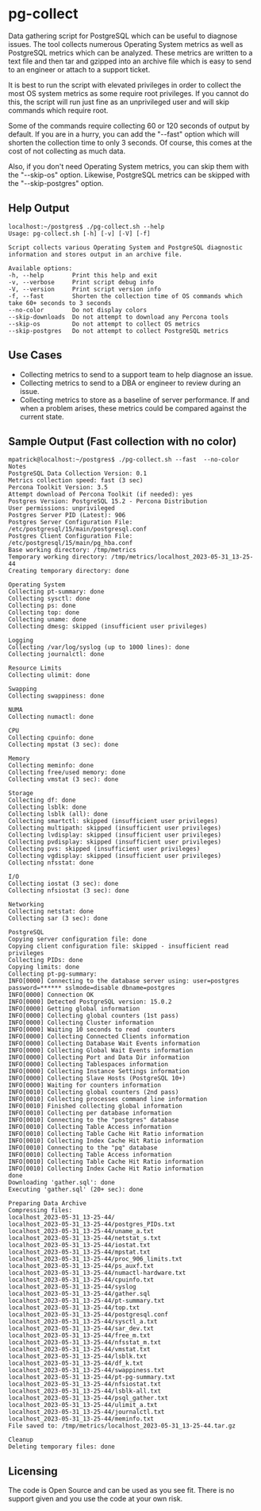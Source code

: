 # pg-collect
Data gathering script for PostgreSQL which can be useful to diagnose issues.  The tool collects numerous Operating System metrics as well as PostgreSQL metrics which can be analyzed.  These metrics are written to a text file and then tar and gzipped into an archive file which is easy to send to an engineer or attach to a support ticket.

It is best to run the script with elevated privileges in order to collect the most OS system metrics as some require root privileges.  If you cannot do this, the script will run just fine as an unprivileged user and will skip commands which require root.  

Some of the commands require collecting 60 or 120 seconds of output by default.  If you are in a hurry, you can add the "--fast" option which will shorten the collection time to only 3 seconds.  Of course, this comes at the cost of not collecting as much data.

Also, if you don't need Operating System metrics, you can skip them with the "--skip-os" option.  Likewise, PostgreSQL metrics can be skipped with the "--skip-postgres" option.

## Help Output
```
localhost:~/postgres$ ./pg-collect.sh --help
Usage: pg-collect.sh [-h] [-v] [-V] [-f]

Script collects various Operating System and PostgreSQL diagnostic information and stores output in an archive file.

Available options:
-h, --help        Print this help and exit
-v, --verbose     Print script debug info
-V, --version     Print script version info
-f, --fast        Shorten the collection time of OS commands which take 60+ seconds to 3 seconds
--no-color        Do not display colors
--skip-downloads  Do not attempt to download any Percona tools
--skip-os         Do not attempt to collect OS metrics
--skip-postgres   Do not attempt to collect PostgreSQL metrics
```

## Use Cases
* Collecting metrics to send to a support team to help diagnose an issue.
* Collecting metrics to send to a DBA or engineer to review during an issue.
* Collecting metrics to store as a baseline of server performance.  If and when a problem arises, these metrics could be compared against the current state.

## Sample Output (Fast collection with no color)
```
mpatrick@localhost:~/postgres$ ./pg-collect.sh --fast  --no-color
Notes
PostgreSQL Data Collection Version: 0.1
Metrics collection speed: fast (3 sec)
Percona Toolkit Version: 3.5
Attempt download of Percona Toolkit (if needed): yes
Postgres Version: PostgreSQL 15.2 - Percona Distribution
User permissions: unprivileged
Postgres Server PID (Latest): 906
Postgres Server Configuration File: /etc/postgresql/15/main/postgresql.conf
Postgres Client Configuration File: /etc/postgresql/15/main/pg_hba.conf
Base working directory: /tmp/metrics
Temporary working directory: /tmp/metrics/localhost_2023-05-31_13-25-44
Creating temporary directory: done

Operating System
Collecting pt-summary: done
Collecting sysctl: done
Collecting ps: done
Collecting top: done
Collecting uname: done
Collecting dmesg: skipped (insufficient user privileges)

Logging
Collecting /var/log/syslog (up to 1000 lines): done
Collecting journalctl: done

Resource Limits
Collecting ulimit: done

Swapping
Collecting swappiness: done

NUMA
Collecting numactl: done

CPU
Collecting cpuinfo: done
Collecting mpstat (3 sec): done

Memory
Collecting meminfo: done
Collecting free/used memory: done
Collecting vmstat (3 sec): done

Storage
Collecting df: done
Collecting lsblk: done
Collecting lsblk (all): done
Collecting smartctl: skipped (insufficient user privileges)
Collecting multipath: skipped (insufficient user privileges)
Collecting lvdisplay: skipped (insufficient user privileges)
Collecting pvdisplay: skipped (insufficient user privileges)
Collecting pvs: skipped (insufficient user privileges)
Collecting vgdisplay: skipped (insufficient user privileges)
Collecting nfsstat: done

I/O
Collecting iostat (3 sec): done
Collecting nfsiostat (3 sec): done

Networking
Collecting netstat: done
Collecting sar (3 sec): done

PostgreSQL
Copying server configuration file: done
Copying client configuration file: skipped - insufficient read privileges
Collecting PIDs: done
Copying limits: done
Collecting pt-pg-summary:
INFO[0000] Connecting to the database server using: user=postgres password=****** sslmode=disable dbname=postgres
INFO[0000] Connection OK
INFO[0000] Detected PostgreSQL version: 15.0.2
INFO[0000] Getting global information
INFO[0000] Collecting global counters (1st pass)
INFO[0000] Collecting Cluster information
INFO[0000] Waiting 10 seconds to read  counters
INFO[0000] Collecting Connected Clients information
INFO[0000] Collecting Database Wait Events information
INFO[0000] Collecting Global Wait Events information
INFO[0000] Collecting Port and Data Dir information
INFO[0000] Collecting Tablespaces information
INFO[0000] Collecting Instance Settings information
INFO[0000] Collecting Slave Hosts (PostgreSQL 10+)
INFO[0000] Waiting for counters information
INFO[0010] Collecting global counters (2nd pass)
INFO[0010] Collecting processes command line information
INFO[0010] Finished collecting global information
INFO[0010] Collecting per database information
INFO[0010] Connecting to the "postgres" database
INFO[0010] Collecting Table Access information
INFO[0010] Collecting Table Cache Hit Ratio information
INFO[0010] Collecting Index Cache Hit Ratio information
INFO[0010] Connecting to the "pq" database
INFO[0010] Collecting Table Access information
INFO[0010] Collecting Table Cache Hit Ratio information
INFO[0010] Collecting Index Cache Hit Ratio information
done
Downloading 'gather.sql': done
Executing 'gather.sql' (20+ sec): done

Preparing Data Archive
Compressing files:
localhost_2023-05-31_13-25-44/
localhost_2023-05-31_13-25-44/postgres_PIDs.txt
localhost_2023-05-31_13-25-44/uname_a.txt
localhost_2023-05-31_13-25-44/netstat_s.txt
localhost_2023-05-31_13-25-44/iostat.txt
localhost_2023-05-31_13-25-44/mpstat.txt
localhost_2023-05-31_13-25-44/proc_906_limits.txt
localhost_2023-05-31_13-25-44/ps_auxf.txt
localhost_2023-05-31_13-25-44/numactl-hardware.txt
localhost_2023-05-31_13-25-44/cpuinfo.txt
localhost_2023-05-31_13-25-44/syslog
localhost_2023-05-31_13-25-44/gather.sql
localhost_2023-05-31_13-25-44/pt-summary.txt
localhost_2023-05-31_13-25-44/top.txt
localhost_2023-05-31_13-25-44/postgresql.conf
localhost_2023-05-31_13-25-44/sysctl_a.txt
localhost_2023-05-31_13-25-44/sar_dev.txt
localhost_2023-05-31_13-25-44/free_m.txt
localhost_2023-05-31_13-25-44/nfsstat_m.txt
localhost_2023-05-31_13-25-44/vmstat.txt
localhost_2023-05-31_13-25-44/lsblk.txt
localhost_2023-05-31_13-25-44/df_k.txt
localhost_2023-05-31_13-25-44/swappiness.txt
localhost_2023-05-31_13-25-44/pt-pg-summary.txt
localhost_2023-05-31_13-25-44/nfsiostat.txt
localhost_2023-05-31_13-25-44/lsblk-all.txt
localhost_2023-05-31_13-25-44/psql_gather.txt
localhost_2023-05-31_13-25-44/ulimit_a.txt
localhost_2023-05-31_13-25-44/journalctl.txt
localhost_2023-05-31_13-25-44/meminfo.txt
File saved to: /tmp/metrics/localhost_2023-05-31_13-25-44.tar.gz

Cleanup
Deleting temporary files: done
```

## Licensing
The code is Open Source and can be used as you see fit.  There is no support given and you use the code at your own risk. 
